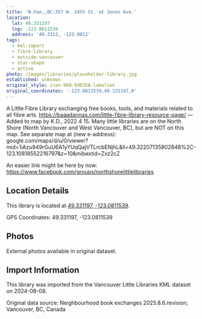 ```yaml
---
title: 'N.Van.,BC:357 W. 24th St. at Jones Ave.'
location:
  lat: 49.331197
  lng: -123.0811539
  address: '49.3312, -123.0812'
tags:
  - kml-import
  - fibre-library
  - outside-vancouver
  - star-shape
  - active
photo: /images/libraries/placeholder-library.jpg
established: unknown
original_style: icon-960-93D7E8-labelson
original_coordinates: '-123.0811539,49.331197,0'
---
```

A Little Fibre Library exchanging free books, tools, and materials related to all fibre arts. 
https://baaadannas.com/little-fibre-library-resource-page/
—Added to map by K.D., 2022 4 15.
Many little libraries are on the North Shore (North Vancouver and West Vancouver, BC),
but are NOT on this map.
See separate map at (new e-address):
google.com/maps/d/u/0/viewer?mid=1iAzu949rGuU6A1yYUqQajVTLrcbENjhL&ll=49.32207135802848%2C-123.10818552216797&z=10&mibextid=Zxz2cZ

An easier link might be here by now:
https://www.facebook.com/groups/northshorelittlelibraries

## Location Details

This library is located at [49.331197, -123.0811539](https://www.google.com/maps?q=49.331197,-123.0811539).

GPS Coordinates: 49.331197, -123.0811539

## Photos

External photos available in original dataset.

## Import Information

This library was imported from the Vancouver Little Libraries KML dataset on 2024-08-08.

Original data source: Neighbourhood book exchanges 2025.8.6.revision; Vancouver, BC, Canada
